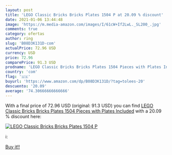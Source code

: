 ```yaml
---
layout: post
title: 'LEGO Classic Bricks Bricks Plates 1504 P at 20.09 % discount'
date: 2021-01-06 13:44:48
image: 'https://m.media-amazon.com/images/I/61cW+If2LwL._SL200_.jpg'
comments: true
category: ofertas
author: ring
slug: 'B08D3K131D-com'
actualPrice: 72.96 USD
currency: USD
price: 72.96
comparePrice: 91.3 USD
prodname: 'LEGO Classic Bricks Bricks Plates 1504 Pieces with Plates Included'
country: 'com'
flag: '🇺🇸'
buyurl: 'https://www.amazon.com/dp/B08D3K131D/?tag=tolees-20'
descuento: '20.09'
average: '74.30666666666666'
---
```


With a final price of 72.96 USD (original: 91.3 USD) you can find [LEGO Classic Bricks Bricks Plates 1504 Pieces with Plates Included](https://www.amazon.com/dp/B08D3K131D/?tag=tolees-20) with a  20.09 % discount here:

[![LEGO Classic Bricks Bricks Plates 1504 P](https://m.media-amazon.com/images/I/61cW+If2LwL._SL200_.jpg)](https://www.amazon.com/dp/B08D3K131D/?tag=tolees-20)

ℹ️:


[Buy it!!](https://www.amazon.com/dp/B08D3K131D/?tag=tolees-20)
